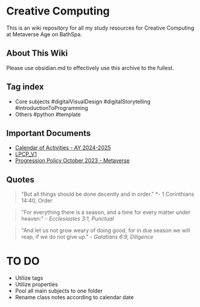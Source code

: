 # Creative Computing
This is an wiki repository for all my study resources for Creative Computing at Metaverse Age on BathSpa.
## About This Wiki
Please use obsidian.md to effectively use this archive to the fullest.
## Tag index
- Core subjects
	#digitalVisualDesign 
	#digitalStorytelling 
	#introductionToProgramming 
- Others
	#python 
	#template 
## Important Documents
- [Calendar of Activities - AY 2024-2025](Important/Calendar%20of%20Activities%20-%20AY%202024-2025.pdf)
- [LPCP_V1](Important/LPCP_V1.pdf)
- [Progression Policy October 2023 - Metaverse](Important/Progression%20Policy%20October%202023%20-%20Metaverse.pdf)
## Quotes
> "But all things should be done decently and in order."
> *- 1 Corinthians 14:40, Order

> "For everything there is a season, and a time for every matter under heaven:"
> *- Ecclesiastes 3:1, Punctual*

> "And let us not grow weary of doing good, for in due season we will reap, if we do not give up."
> *- Galatians 6:9, Diligence*

# TO DO
- Utilize tags
- Utilize properties
- Pool all main subjects to one folder
- Rename class notes according to calendar date